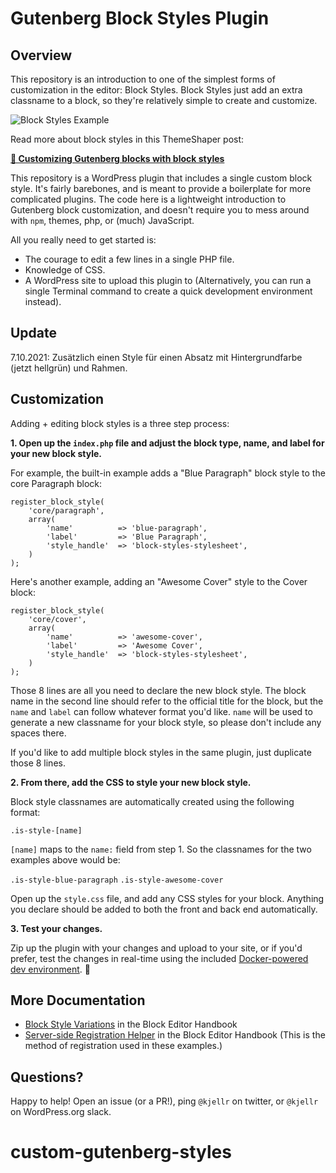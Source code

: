 # Gutenberg Block Styles Plugin

## Overview

This repository is an introduction to one of the simplest forms of customization in the editor: Block Styles. Block Styles just add an extra classname to a block, so they're relatively simple to create and customize. 

![Block Styles Example](https://cldup.com/xpyaqSiB3h-3000x3000.png)

Read more about block styles in this ThemeShaper post: 

[**📄 Customizing Gutenberg blocks with block styles**](https://themeshaper.com/2019/02/15/customizing-gutenberg-blocks-with-block-styles/)

This repository is a WordPress plugin that includes a single custom block style. It's fairly barebones, and is meant to provide a boilerplate for more complicated plugins. The code here is a lightweight introduction to Gutenberg block customization, and doesn't require you to mess around with `npm`, themes, php, or (much) JavaScript. 

All you really need to get started is: 

- The courage to edit a few lines in a single PHP file. 
- Knowledge of CSS.
- A WordPress site to upload this plugin to (Alternatively, you can run a single Terminal command to create a quick development environment instead).  

## Update

7.10.2021: Zusätzlich einen Style für einen Absatz mit Hintergrundfarbe (jetzt hellgrün) und Rahmen.


## Customization

Adding + editing block styles is a three step process: 

**1. Open up the `index.php` file and adjust the block type, name, and label for your new block style.**

For example, the built-in example adds a "Blue Paragraph" block style to the core Paragraph block: 

```
register_block_style(
	'core/paragraph',
	array(
		'name'			=> 'blue-paragraph',
		'label'			=> 'Blue Paragraph',
		'style_handle'	=> 'block-styles-stylesheet',
	)
);
```

Here's another example, adding an "Awesome Cover" style to the Cover block: 

```
register_block_style(
	'core/cover',
	array(
		'name'			=> 'awesome-cover',
		'label'			=> 'Awesome Cover',
		'style_handle'	=> 'block-styles-stylesheet',
	)
);
```

Those 8 lines are all you need to declare the new block style. The block name in the second line should refer to the official title for the block, but the `name` and `label` can follow whatever format you'd like. `name` will be used to generate a new classname for your block style, so please don't include any spaces there. 

If you'd like to add multiple block styles in the same plugin, just duplicate those 8 lines.

**2. From there, add the CSS to style your new block style.**

Block style classnames are automatically created using the following format: 

`.is-style-[name]`

`[name]` maps to the `name:` field from step 1. So the classnames for the two examples above would be: 

`.is-style-blue-paragraph`
`.is-style-awesome-cover`

Open up the `style.css` file, and add any CSS styles for your block. Anything you declare should be added to both the front and back end automatically.

**3. Test your changes.**

Zip up the plugin with your changes and upload to your site, or if you'd prefer, test the changes in real-time using the included [Docker-powered dev environment](DOCKER.md). 🎉

## More Documentation

- [Block Style Variations](https://developer.wordpress.org/block-editor/developers/filters/block-filters/#block-style-variations) in the Block Editor Handbook
- [Server-side Registration Helper](https://developer.wordpress.org/block-editor/developers/filters/block-filters/#server-side-registration-helper) in the Block Editor Handbook (This is the method of registration used in these examples.)

## Questions? 

Happy to help! Open an issue (or a PR!), ping `@kjellr` on twitter, or `@kjellr` on WordPress.org slack. 
# custom-gutenberg-styles
